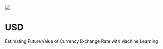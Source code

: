 ![](alpyts.github.io/image/usd.jpg)

# USD
Estimating Future Value of Currency Exchange Rate with Machine Learning



